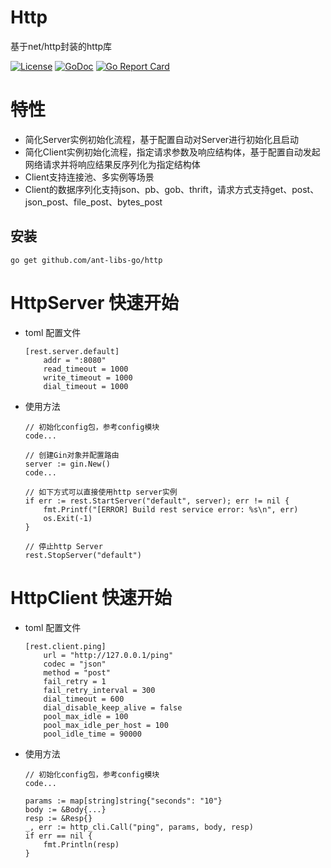 # Http

基于net/http封装的http库

[![License](https://img.shields.io/:license-apache%202-blue.svg)](https://opensource.org/licenses/Apache-2.0)
[![GoDoc](https://godoc.org/github.com/ant-libs-go/http?status.png)](http://godoc.org/github.com/ant-libs-go/http)
[![Go Report Card](https://goreportcard.com/badge/github.com/ant-libs-go/http)](https://goreportcard.com/report/github.com/ant-libs-go/http)

# 特性

* 简化Server实例初始化流程，基于配置自动对Server进行初始化且启动
* 简化Client实例初始化流程，指定请求参数及响应结构体，基于配置自动发起网络请求并将响应结果反序列化为指定结构体
* Client支持连接池、多实例等场景
* Client的数据序列化支持json、pb、gob、thrift，请求方式支持get、post、json\_post、file\_post、bytes\_post

## 安装

	go get github.com/ant-libs-go/http

# HttpServer 快速开始

* toml 配置文件

    ```
    [rest.server.default]
        addr = ":8080"
        read_timeout = 1000
        write_timeout = 1000
        dial_timeout = 1000
    ```

* 使用方法

	```golang
    // 初始化config包，参考config模块
    code...

    // 创建Gin对象并配置路由
    server := gin.New()
    code...

    // 如下方式可以直接使用http server实例
    if err := rest.StartServer("default", server); err != nil {
        fmt.Printf("[ERROR] Build rest service error: %s\n", err)
        os.Exit(-1)
    }

    // 停止http Server
    rest.StopServer("default")
    ```

# HttpClient 快速开始
* toml 配置文件

    ```
    [rest.client.ping]
        url = "http://127.0.0.1/ping"
        codec = "json"
        method = "post"
        fail_retry = 1
        fail_retry_interval = 300
        dial_timeout = 600
        dial_disable_keep_alive = false
        pool_max_idle = 100
        pool_max_idle_per_host = 100
        pool_idle_time = 90000
    ```

* 使用方法

	```golang
    // 初始化config包，参考config模块
    code...

    params := map[string]string{"seconds": "10"}
    body := &Body{...}
    resp := &Resp{}
    _, err := http_cli.Call("ping", params, body, resp)
    if err == nil {
        fmt.Println(resp)
    }
    ```
